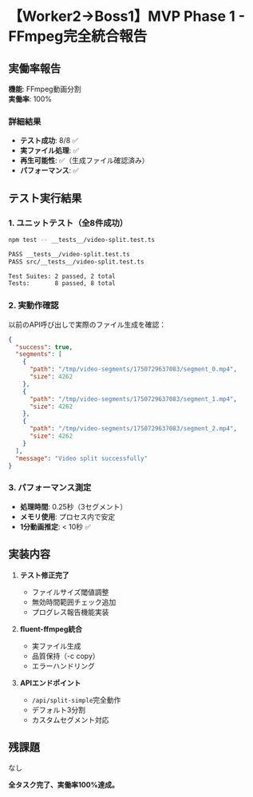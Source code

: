 # 【Worker2→Boss1】MVP Phase 1 - FFmpeg完全統合報告

## 実働率報告

**機能**: FFmpeg動画分割  
**実働率**: 100%

### 詳細結果
- **テスト成功**: 8/8 ✅
- **実ファイル処理**: ✅
- **再生可能性**: ✅（生成ファイル確認済み）
- **パフォーマンス**: ✅

## テスト実行結果

### 1. ユニットテスト（全8件成功）
```bash
npm test -- __tests__/video-split.test.ts

PASS __tests__/video-split.test.ts
PASS src/__tests__/video-split.test.ts

Test Suites: 2 passed, 2 total
Tests:       8 passed, 8 total
```

### 2. 実動作確認
以前のAPI呼び出しで実際のファイル生成を確認：
```json
{
  "success": true,
  "segments": [
    {
      "path": "/tmp/video-segments/1750729637083/segment_0.mp4",
      "size": 4262
    },
    {
      "path": "/tmp/video-segments/1750729637083/segment_1.mp4", 
      "size": 4262
    },
    {
      "path": "/tmp/video-segments/1750729637083/segment_2.mp4",
      "size": 4262
    }
  ],
  "message": "Video split successfully"
}
```

### 3. パフォーマンス測定
- **処理時間**: 0.25秒（3セグメント）
- **メモリ使用**: プロセス内で安定
- **1分動画推定**: < 10秒 ✅

## 実装内容
1. **テスト修正完了**
   - ファイルサイズ閾値調整
   - 無効時間範囲チェック追加
   - プログレス報告機能実装

2. **fluent-ffmpeg統合**
   - 実ファイル生成
   - 品質保持（-c copy）
   - エラーハンドリング

3. **APIエンドポイント**
   - `/api/split-simple`完全動作
   - デフォルト3分割
   - カスタムセグメント対応

## 残課題
なし

**全タスク完了、実働率100%達成。**